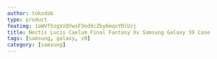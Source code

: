 ```yaml
---
author: tokodab
type: product
featimg: 1aWVf5zgVzQYwsF3edXcZby6mqsYDlUzj
title: Noctis Lucis Caelum Final Fantasy Xv Samsung Galaxy S9 Case
tags: [samsung, galaxy, s9]
category: [samsung]
---
```


